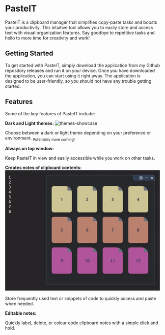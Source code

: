 # PasteIT
PasteIT is a clipboard manager that simplifies copy-paste tasks and boosts your productivity. This intuitive tool allows you to easily store and access text with visual organization features. Say goodbye to repetitive tasks and hello to more time for creativity and work!

## Getting Started
To get started with PasteIT, simply download the application from my Github repository releases and run it on your device. Once you have downloaded the application, you can start using it right away. The application is designed to be user-friendly, so you should not have any trouble getting started.

## Features
Some of the key features of PasteIT include:

**Dark and Light themes:** 
![themes-showcase](https://raw.githubusercontent.com/rmrz-daniel/PasteIT/main/public/ThemesShowcase.gif)
<p> Choose between a dark or light theme depending on your preference or environment.  <sub>Potentially more coming!</sub> </p>

**Always on top window:** 
<p> Keep PasteIT in view and easily accessible while you work on other tasks. </p>

**Creates notes of clipboard contents:** 
![themes-showcase](https://raw.githubusercontent.com/rmrz-daniel/PasteIT/main/public/EditShowCase.gif)
<p> Store frequently used text or snippets of code to quickly access and paste when needed. </p>

**Editable notes:** 
<p> Quickly label, delete, or colour code clipboard notes with a simple click and hold. </p>
